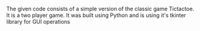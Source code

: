 The given code consists of a simple version of the classic game Tictactoe. It is a two player game. It was built using Python and is using it's tkinter library for GUI operations
